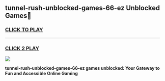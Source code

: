 
## tunnel-rush-unblocked-games-66-ez Unblocked Games👋
<h3>
<a href="https://news.freeplayer.one?title=tunnel-rush-unblocked-games-66-ez&ref=16F">CLICK TO PLAY</a></h3>
<hr>

<h3>
<a href="https://news.freeplayer.one?title=tunnel-rush-unblocked-games-66-ez&ref=16F">CLICK 2 PLAY</a>
  
</h3>

<a href="https://news.freeplayer.one?title=tunnel-rush-unblocked-games-66-ez&ref=16F/"><img src="https://clearcache.store/games.png"></a>


**tunnel-rush-unblocked-games-66-ez games unblocked: Your Gateway to Fun and Accessible Online Gaming**
